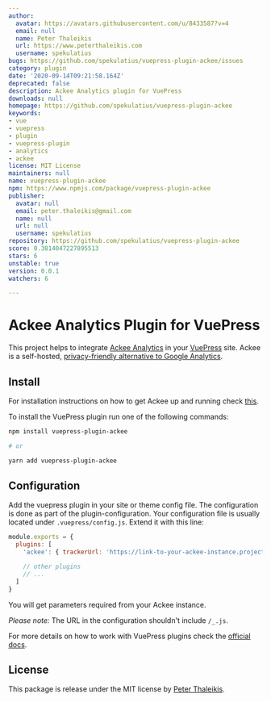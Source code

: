 ```yaml
---
author:
  avatar: https://avatars.githubusercontent.com/u/8433587?v=4
  email: null
  name: Peter Thaleikis
  url: https://www.peterthaleikis.com
  username: spekulatius
bugs: https://github.com/spekulatius/vuepress-plugin-ackee/issues
category: plugin
date: '2020-09-14T09:21:58.164Z'
deprecated: false
description: Ackee Analytics plugin for VuePress
downloads: null
homepage: https://github.com/spekulatius/vuepress-plugin-ackee
keywords:
- vue
- vuepress
- plugin
- vuepress-plugin
- analytics
- ackee
license: MIT License
maintainers: null
name: vuepress-plugin-ackee
npm: https://www.npmjs.com/package/vuepress-plugin-ackee
publisher:
  avatar: null
  email: peter.thaleikis@gmail.com
  name: null
  url: null
  username: spekulatius
repository: https://github.com/spekulatius/vuepress-plugin-ackee
score: 0.3814047227895513
stars: 6
unstable: true
version: 0.0.1
watchers: 6

---
```


# Ackee Analytics Plugin for VuePress

This project helps to integrate [Ackee Analytics](https://ackee.electerious.com/) in your [VuePress](https://vuepress.vuejs.org/) site. Ackee is a self-hosted, [privacy-friendly alternative to Google Analytics](https://github.com/spekulatius/awesome-privacy-friendly-web-analytics).


## Install

For installation instructions on how to get Ackee up and running check [this](https://docs.ackee.electerious.com/#/docs/Get%20started).

To install the VuePress plugin run one of the following commands:

```sh
npm install vuepress-plugin-ackee

# or

yarn add vuepress-plugin-ackee
```


## Configuration

Add the vuepress plugin in your site or theme config file. The configuration is done as part of the plugin-configuration. Your configuration file is usually located under `.vuepress/config.js`. Extend it with this line:

```js
module.exports = {
  plugins: [
    'ackee': { trackerUrl: 'https://link-to-your-ackee-instance.project.com', siteId: '12ab12ab-12ab-12ab-12ab-12ab12ab12ab' }

    // other plugins
    // ...
  ]
}
```

You will get parameters required from your Ackee instance.

*Please note:* The URL in the configuration shouldn't include `/_.js`.


For more details on how to work with VuePress plugins check the [official docs](https://vuepress.vuejs.org/plugin/using-a-plugin.html).


## License

This package is release under the MIT license by [Peter Thaleikis](https://peterthaleikis.com).
